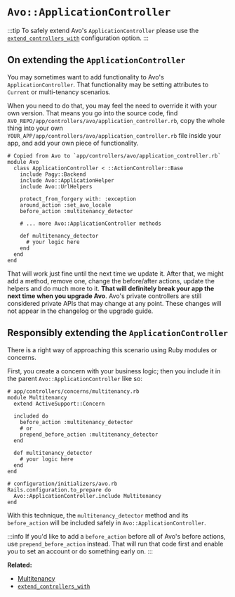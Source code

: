 # `Avo::ApplicationController`

:::tip
To safely extend Avo's `ApplicationController` please use the [`extend_controllers_with`](./customization#extend_controllers_with) configuration option.
:::

## On extending the `ApplicationController`

You may sometimes want to add functionality to Avo's `ApplicationController`. That functionality may be setting attributes to `Current` or multi-tenancy scenarios.

When you need to do that, you may feel the need to override it with your own version. That means you go into the source code, find `AVO_REPO/app/controllers/avo/application_controller.rb`, copy the whole thing into your own `YOUR_APP/app/controllers/avo/application_controller.rb` file inside your app, and add your own piece of functionality.

```ruby{10,14-16}
# Copied from Avo to `app/controllers/avo/application_controller.rb`
module Avo
  class ApplicationController < ::ActionController::Base
    include Pagy::Backend
    include Avo::ApplicationHelper
    include Avo::UrlHelpers

    protect_from_forgery with: :exception
    around_action :set_avo_locale
    before_action :multitenancy_detector

    # ... more Avo::ApplicationController methods

    def multitenancy_detector
      # your logic here
    end
  end
end
```

That will work just fine until the next time we update it. After that, we might add a method, remove one, change the before/after actions, update the helpers and do much more to it.
**That will definitely break your app the next time when you upgrade Avo**. Avo's private controllers are still considered private APIs that may change at any point. These changes will not appear in the changelog or the upgrade guide.

## Responsibly extending the `ApplicationController`

There is a right way of approaching this scenario using Ruby modules or concerns.

First, you create a concern with your business logic; then you include it in the parent `Avo::ApplicationController` like so:

```ruby{6-8,11-13,18}
# app/controllers/concerns/multitenancy.rb
module Multitenancy
  extend ActiveSupport::Concern

  included do
    before_action :multitenancy_detector
    # or
    prepend_before_action :multitenancy_detector
  end

  def multitenancy_detector
    # your logic here
  end
end

# configuration/initializers/avo.rb
Rails.configuration.to_prepare do
  Avo::ApplicationController.include Multitenancy
end
```

With this technique, the `multitenancy_detector` method and its `before_action` will be included safely in `Avo::ApplicationController`.

:::info
If you'd like to add a `before_action` before all of Avo's before actions, use `prepend_before_action` instead. That will run that code first and enable you to set an account or do something early on.
:::

**Related:**
  - [Multitenancy](./multitenancy)
  - [`extend_controllers_with`](./customization#extend_controllers_with)

